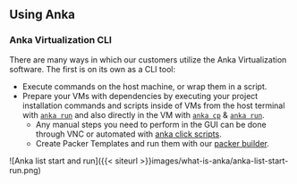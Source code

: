 ---
---

## Using Anka

### Anka Virtualization CLI

There are many ways in which our customers utilize the Anka Virtualization software. The first is on its own as a CLI tool:

- Execute commands on the host machine, or wrap them in a script.
- Prepare your VMs with dependencies by executing your project installation commands and scripts inside of VMs from the host terminal with [`anka run`](https://docs.veertu.com/anka/apple/command-line-reference/#run) and also directly in the VM with [`anka cp`](https://docs.veertu.com/anka/apple/command-line-reference/#cp) & [`anka run`](https://docs.veertu.com/anka/apple/command-line-reference/#run).
  - Any manual steps you need to perform in the GUI can be done through VNC or automated with [anka click scripts](https://github.com/veertuinc/anka-click-scripts).
  - Create Packer Templates and run them with our [packer builder](https://github.com/veertuinc/packer-builder-veertu-anka).

![Anka list start and run]({{< siteurl >}}images/what-is-anka/anka-list-start-run.png)
